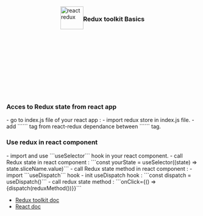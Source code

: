 <div style="display:flex;align-items:center;justify-content:center;width:100%;height:10vh;">
<img src="https://www.baptiste-donaux.fr/react-redux-concept/react-redux.png" alt="react redux" width="60">
<h3>Redux toolkit Basics</h3>
</div>

<h3>Acces to Redux state from react app</h3>
-  go to index.js file of your react app :
    -  import redux store in index.js file.
    -  add ```<Provider store={store}></Provider>``` tag from react-redux dependance between ```<App/>``` tag.

<h3>Use redux in react component</h3>
-  import and use ```useSelector``` hook in your react component.
-  call Redux state in react component : ```const yourState = useSelector((state) => state.sliceName.value)```
-  call Redux state method  in react component : 
    -  import ```useDispatch``` hook
    -   init useDispatch hook : ```const dispatch = useDispatch()```
    -  call redux state method : ```onClick={() => {dispatch(reduxMethod())}}```

- [Redux toolkit doc](https://redux-toolkit.js.org/)
- [React doc](https://fr.reactjs.org/)